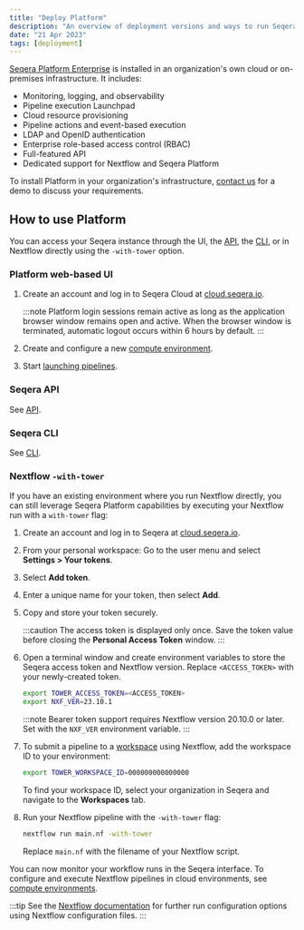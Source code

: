 ```yaml
---
title: "Deploy Platform"
description: "An overview of deployment versions and ways to run Seqera Platform."
date: "21 Apr 2023"
tags: [deployment]
---
```


[Seqera Platform Enterprise](../enterprise/overview) is installed in an organization's own cloud or on-premises infrastructure. It includes:

- Monitoring, logging, and observability
- Pipeline execution Launchpad
- Cloud resource provisioning
- Pipeline actions and event-based execution
- LDAP and OpenID authentication
- Enterprise role-based access control (RBAC)
- Full-featured API
- Dedicated support for Nextflow and Seqera Platform

To install Platform in your organization's infrastructure, [contact us](https://cloud.seqera.io/demo/) for a demo to discuss your requirements.

## How to use Platform

You can access your Seqera instance through the UI, the [API](../api/overview), the [CLI](../cli/overview), or in Nextflow directly using the `-with-tower` option.

### Platform web-based UI

1. Create an account and log in to Seqera Cloud at [cloud.seqera.io](https://cloud.seqera.io).

   :::note
   Platform login sessions remain active as long as the application browser window remains open and active. When the browser window is terminated, automatic logout occurs within 6 hours by default.
   :::

2. Create and configure a new [compute environment](../compute-envs/overview).
3. Start [launching pipelines](../launch/launchpad).

### Seqera API

See [API](../api/overview).

### Seqera CLI

See [CLI](../cli/overview).

### Nextflow `-with-tower`

If you have an existing environment where you run Nextflow directly, you can still leverage Seqera Platform capabilities by executing your Nextflow run with a `with-tower` flag:

1. Create an account and log in to Seqera at [cloud.seqera.io](https://cloud.seqera.io).
2. From your personal workspace: Go to the user menu and select **Settings > Your tokens**.
3. Select **Add token**.
4. Enter a unique name for your token, then select **Add**.
5. Copy and store your token securely.

    :::caution
    The access token is displayed only once. Save the token value before closing the **Personal Access Token** window.
    :::

6. Open a terminal window and create environment variables to store the Seqera access token and Nextflow version. Replace `<ACCESS_TOKEN>` with your newly-created token.

    ```bash
    export TOWER_ACCESS_TOKEN=<ACCESS_TOKEN>
    export NXF_VER=23.10.1
    ```

    :::note
    Bearer token support requires Nextflow version 20.10.0 or later. Set with the `NXF_VER` environment variable.
    :::

7. To submit a pipeline to a [workspace](../orgs-and-teams/workspace-management) using Nextflow, add the workspace ID to your environment:

    ```bash
    export TOWER_WORKSPACE_ID=000000000000000
    ```

    To find your workspace ID, select your organization in Seqera and navigate to the **Workspaces** tab.

8. Run your Nextflow pipeline with the `-with-tower` flag:

    ```bash
    nextflow run main.nf -with-tower
    ```

    Replace `main.nf` with the filename of your Nextflow script.

You can now monitor your workflow runs in the Seqera interface. To configure and execute Nextflow pipelines in cloud environments, see [compute environments](../compute-envs/overview).

:::tip
See the [Nextflow documentation](https://www.nextflow.io/docs/latest/config.html?highlight=tower#scope-tower) for further run configuration options using Nextflow configuration files.
:::
